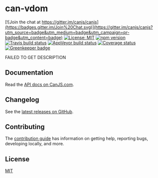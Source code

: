# can-vdom

[![Join the chat at https://gitter.im/canjs/canjs](https://badges.gitter.im/Join%20Chat.svg)](https://gitter.im/canjs/canjs?utm_source=badge&utm_medium=badge&utm_campaign=pr-badge&utm_content=badge)
[![License: MIT](https://img.shields.io/badge/license-MIT-blue.svg)](https://github.com/canjs/can-vdom/blob/master/LICENSE.md)
[![npm version](https://badge.fury.io/js/can-vdom.svg)](https://www.npmjs.com/package/can-vdom)
[![Travis build status](https://travis-ci.org/canjs/can-vdom.svg?branch=master)](https://travis-ci.org/canjs/can-vdom)
[![AppVeyor build status](https://ci.appveyor.com/api/projects/status/github/canjs/can-vdom?branch=master&svg=true)](https://ci.appveyor.com/project/matthewp/can-vdom)
[![Coverage status](https://coveralls.io/repos/github/canjs/can-vdom/badge.svg?branch=master)](https://coveralls.io/github/canjs/can-vdom?branch=master)
[![Greenkeeper badge](https://badges.greenkeeper.io/canjs/can-vdom.svg)](https://greenkeeper.io/)

FAILED TO GET DESCRIPTION

## Documentation

Read the [API docs on CanJS.com](https://canjs.com/doc/can-vdom.html).

## Changelog

See the [latest releases on GitHub](https://github.com/canjs/can-vdom/releases).

## Contributing

The [contribution guide](https://github.com/canjs/can-vdom/blob/master/CONTRIBUTING.md) has information on getting help, reporting bugs, developing locally, and more.

## License

[MIT](https://github.com/canjs/can-vdom/blob/master/LICENSE.md)

